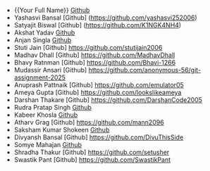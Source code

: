 - {{Your Full Name}} [Github](https://github.com/kaurjasleen240305)
- Yashasvi Bansal [Github] (https://github.com/yashasvi252006)
- Satyajit Biswal [Github] (https://github.com/K1NGK4NH4)
- Akshat Yadav [Github](https://github.com/Akshat1276)
- Anjan Singla [Github](https://github.com/AnjanSingla)
- Stuti Jain [Github] https://github.com/stutijain2006
- Madhav Dhall [Github] https://github.com/MadhavDhall
- Bhavy Ratnman [Github] https://github.com/Bhavi-1266
- Mudassir Ansari [Github] https://github.com/anonymous-56/git-assignment-2025
- Anuprash Pattnaik [Github] https://github.com/emulator05
- Ameya Gupta [Github]  https://github.com/lookslikeameya
- Darshan Thakare [Github] https://github.com/DarshanCode2005
- Rudra Pratap Singh [Github](https://github.com/RudraPratapSingh04)
- Kabeer Khosla [Github](https://github.com/APT-KK) 
- Atharv Grag [Github] https://github.com/mann2096
- Saksham Kumar Shokeen [Github](https://github.com/sakshamshokeen7)
- Divyansh Bansal [Github] https://github.com/DivuThisSide
- Somye Mahajan [Github](https://github.com/sommye-ctr)
- Shradha Thakur [Github] https://github.com/setusher
- Swastik Pant [Github] https://github.com/SwastikPant
